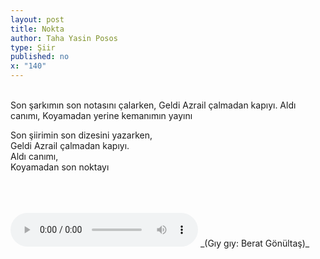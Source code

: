 ```yaml
---
layout: post
title: Nokta
author: Taha Yasin Posos
type: Şiir
published: no
x: "140"
---
```

<br/>
Son şarkımın son notasını çalarken,  
Geldi Azrail çalmadan kapıyı.  
Aldı canımı,  
Koyamadan yerine kemanımın yayını  

Son şiirimin son dizesini yazarken,  
Geldi Azrail çalmadan kapıyı.  
Aldı canımı,  
Koyamadan son noktayı  

<br/>
<br/>
<br/>
<audio controls>
 <source src="http://ceriha.com/audios/keman.mp3" type="audio/mpeg">
 Your browser does not support the audio tag.
</audio>
_(Gıy gıy: Berat Gönültaş)_
